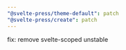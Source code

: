 ```yaml
---
"@svelte-press/theme-default": patch
"@svelte-press/create": patch
---
```


fix: remove svelte-scoped unstable
